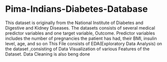 # Pima-Indians-Diabetes-Database
This dataset is originally from the National Institute of Diabetes and Digestive and Kidney Diseases. The datasets consists of several medical predictor variables and one target variable, Outcome. Predictor variables includes the number of pregnancies the patient has had, their BMI, insulin level, age, and so on
This File consists of EDA(Exploratory Data Analysis) on the dataset ,consisting of Data Visualization of various Features of the Dataset.
Data Cleaning is also beng done
